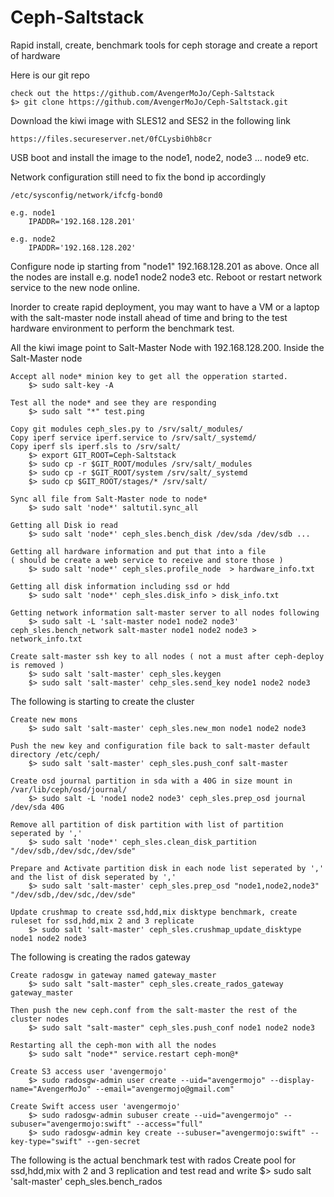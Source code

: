 # Ceph-Saltstack
Rapid install, create, benchmark tools for ceph storage and create
a report of hardware 

Here is our git repo

	check out the https://github.com/AvengerMoJo/Ceph-Saltstack
	$> git clone https://github.com/AvengerMoJo/Ceph-Saltstack.git


Download the kiwi image with SLES12 and SES2 in the following link

	https://files.secureserver.net/0fCLysbi0hb8cr

USB boot and install the image to the node1, node2, node3 ... node9 etc.

Network configuration still need to fix the bond ip accordingly 

	/etc/sysconfig/network/ifcfg-bond0

	e.g. node1 
		IPADDR='192.168.128.201'

	e.g. node2 
		IPADDR='192.168.128.202'

Configure node ip starting from "node1" 192.168.128.201 as above. 
Once all the nodes are install e.g. node1 node2 node3 etc. 
Reboot or restart network service to the new node online. 

Inorder to create rapid deployment, you may want to have a VM or a 
laptop with the salt-master node install ahead of time and bring to 
the test hardware environment to perform the benchmark test. 

All the kiwi image point to Salt-Master Node with 192.168.128.200. 
Inside the Salt-Master node 

	Accept all node* minion key to get all the opperation started. 
		$> sudo salt-key -A 

	Test all the node* and see they are responding
		$> sudo salt "*" test.ping

	Copy git modules ceph_sles.py to /srv/salt/_modules/
	Copy iperf service iperf.service to /srv/salt/_systemd/
	Copy iperf sls iperf.sls to /srv/salt/
		$> export GIT_ROOT=Ceph-Saltstack
		$> sudo cp -r $GIT_ROOT/modules /srv/salt/_modules
		$> sudo cp -r $GIT_ROOT/system /srv/salt/_systemd
		$> sudo cp $GIT_ROOT/stages/* /srv/salt/

	Sync all file from Salt-Master node to node* 
		$> sudo salt 'node*' saltutil.sync_all

	Getting all Disk io read 
		$> sudo salt 'node*' ceph_sles.bench_disk /dev/sda /dev/sdb ... 

	Getting all hardware information and put that into a file
	( should be create a web service to receive and store those ) 
		$> sudo salt 'node*' ceph_sles.profile_node  > hardware_info.txt

	Getting all disk information including ssd or hdd  
		$> sudo salt 'node*' ceph_sles.disk_info > disk_info.txt

	Getting network information salt-master server to all nodes following
		$> sudo salt -L 'salt-master node1 node2 node3' ceph_sles.bench_network salt-master node1 node2 node3 > network_info.txt

	Create salt-master ssh key to all nodes ( not a must after ceph-deploy is removed )
		$> sudo salt 'salt-master' ceph_sles.keygen
		$> sudo salt 'salt-master' cehp_sles.send_key node1 node2 node3

The following is starting to create the cluster 

	Create new mons 
		$> sudo salt 'salt-master' ceph_sles.new_mon node1 node2 node3

	Push the new key and configuration file back to salt-master default directory /etc/ceph/
		$> sudo salt 'salt-master' ceph_sles.push_conf salt-master
	
	Create osd journal partition in sda with a 40G in size mount in /var/lib/ceph/osd/journal/ 
		$> sudo salt -L 'node1 node2 node3' ceph_sles.prep_osd journal /dev/sda 40G 

	Remove all partition of disk partition with list of partition seperated by ',' 
		$> sudo salt 'node*' ceph_sles.clean_disk_partition "/dev/sdb,/dev/sdc,/dev/sde"

	Prepare and Activate partition disk in each node list seperated by ',' and the list of disk seperated by ','
		$> sudo salt 'salt-master' ceph_sles.prep_osd "node1,node2,node3" "/dev/sdb,/dev/sdc,/dev/sde"

	Update crushmap to create ssd,hdd,mix disktype benchmark, create ruleset for ssd,hdd,mix 2 and 3 replicate
		$> sudo salt 'salt-master' ceph_sles.crushmap_update_disktype node1 node2 node3

The following is creating the rados gateway

	Create radosgw in gateway named gateway_master
		$> sudo salt "salt-master" ceph_sles.create_rados_gateway gateway_master

	Then push the new ceph.conf from the salt-master the rest of the cluster nodes 
		$> sudo salt "salt-master" ceph_sles.push_conf node1 node2 node3

	Restarting all the ceph-mon with all the nodes 
		$> sudo salt "node*" service.restart ceph-mon@*

	Create S3 access user 'avengermojo'
		$> sudo radosgw-admin user create --uid="avengermojo" --display-name="AvengerMoJo" --email="avengermojo@gmail.com"

	Create Swift access user 'avengermojo'
		$> sudo radosgw-admin subuser create --uid="avengermojo" --subuser="avengermojo:swift" --access="full"
		$> sudo radosgw-admin key create --subuser="avengermojo:swift" --key-type="swift" --gen-secret

The following is the actual benchmark test with rados 
	Create pool for ssd,hdd,mix with 2 and 3 replication and test read and write
		$> sudo salt 'salt-master' ceph_sles.bench_rados 




